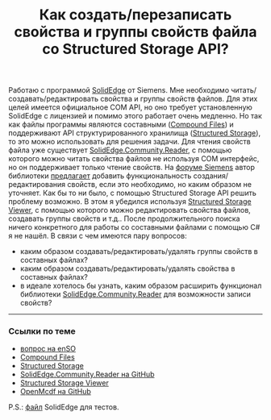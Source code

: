 ﻿---
title: "Как создать/перезаписать свойства и группы свойств файла со Structured Storage API?"
se.owner.user_id: 182750
se.owner.display_name: "XelaNimed"
se.owner.link: "https://ru.stackoverflow.com/users/182750/xelanimed"
se.link: "https://ru.stackoverflow.com/questions/966846/%d0%9a%d0%b0%d0%ba-%d1%81%d0%be%d0%b7%d0%b4%d0%b0%d1%82%d1%8c-%d0%bf%d0%b5%d1%80%d0%b5%d0%b7%d0%b0%d0%bf%d0%b8%d1%81%d0%b0%d1%82%d1%8c-%d1%81%d0%b2%d0%be%d0%b9%d1%81%d1%82%d0%b2%d0%b0-%d0%b8-%d0%b3%d1%80%d1%83%d0%bf%d0%bf%d1%8b-%d1%81%d0%b2%d0%be%d0%b9%d1%81%d1%82%d0%b2-%d1%84%d0%b0%d0%b9%d0%bb%d0%b0-%d1%81%d0%be-structured-storage-a"
se.question_id: 966846
se.post_type: question
se.score: 4
---
<p>Работаю с программой <a href="https://solidedge.siemens.com/ru/" rel="nofollow noreferrer">SolidEdge</a> от Siemens. Мне необходимо читать/создавать/редактировать свойства и группы свойств файлов. Для этих целей имеется официальное COM API, но оно требует установленную SolidEdge с лицензией и помимо этого работает очень медленно. Но так как файлы программы являются составными (<a href="https://docs.microsoft.com/en-us/windows/desktop/Stg/compound-files" rel="nofollow noreferrer">Compound Files</a>) и поддерживают API структурированного хранилища (<a href="https://docs.microsoft.com/en-us/windows/desktop/Stg/structured-storage-start-page" rel="nofollow noreferrer">Structured Storage</a>), то это можно использовать для решения задачи. Для чтения свойств файла уже существует <a href="https://github.com/SolidEdgeCommunity/SolidEdge.Community.Reader" rel="nofollow noreferrer">SolidEdge.Community.Reader</a>, с помощью которого можно читать свойства файлов не используя COM интерфейс, но он поддерживает только чтение свойств. На <a href="https://community.plm.automation.siemens.com/t5/Solid-Edge-Developer-Forum/Writing-to-Solid-Edge-File-Properties-without-SE-installed/td-p/442302" rel="nofollow noreferrer">форуме Siemens</a> автор библиотеки <a href="https://community.plm.automation.siemens.com/t5/Solid-Edge-Developer-Forum/Writing-to-Solid-Edge-File-Properties-without-SE-installed/m-p/442585/highlight/true#M9294" rel="nofollow noreferrer">предлагает</a> добавить функциональность создания/редактирования свойств, если это необходимо, но каким образом не уточняет. Как бы то ни было, с помощью Structured Storage API решить проблему возможно. В этом я убедился используя <a href="http://www.mitec.cz/ssv.html" rel="nofollow noreferrer">Structured Storage Viewer</a>, с помощью которого можно редактировать свойства файлов, создавать группы свойств и т.д.. После продолжительного поиска ничего конкретного для работы со составными файлами с помощью C# я не нашёл. В связи с чем имеются пару вопросов:</p>

<ul>
<li>каким образом создавать/редактировать/удалять группы свойств в составных файлах?  </li>
<li>каким образом создавать/редактировать/удалять свойства в составных файлах?</li>
<li>в идеале хотелось бы узнать, каким образом расширить функционал библиотеки <a href="https://github.com/SolidEdgeCommunity/SolidEdge.Community.Reader" rel="nofollow noreferrer">SolidEdge.Community.Reader</a> для возможности записи свойств?</li>
</ul>

<hr>

<h3>Ссылки по теме</h3>

<ul>
<li><a href="https://stackoverflow.com/questions/55581942">вопрос на enSO</a></li>
<li><a href="https://docs.microsoft.com/en-us/windows/desktop/Stg/compound-files" rel="nofollow noreferrer">Compound Files</a></li>
<li><a href="https://docs.microsoft.com/en-us/windows/desktop/Stg/structured-storage-start-page" rel="nofollow noreferrer">Structured Storage</a></li>
<li><a href="https://github.com/SolidEdgeCommunity/SolidEdge.Community.Reader" rel="nofollow noreferrer">SolidEdge.Community.Reader на GitHub</a></li>
<li><a href="http://www.mitec.cz/ssv.html" rel="nofollow noreferrer">Structured Storage Viewer</a></li>
<li><a href="https://github.com/ironfede/openmcdf" rel="nofollow noreferrer">OpenMcdf на GitHub</a></li>
</ul>

<p>P.S.: <a href="https://www.dropbox.com/s/0xqs6doxb23sswm/Test.par?dl=0" rel="nofollow noreferrer">файл</a> SolidEdge для тестов.</p>
